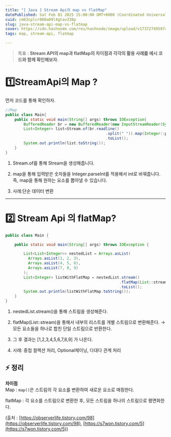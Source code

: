 ```yaml
---
title: "[ Java ] Stream Api의 map vs flatMap"
datePublished: Sat Feb 01 2025 15:00:00 GMT+0000 (Coordinated Universal Time)
cuid: cm63cplcr000a09l4gtav338p
slug: java-stream-api-map-vs-flatmap
cover: https://cdn.hashnode.com/res/hashnode/image/upload/v1737274959744/7925979b-682e-47e3-8367-780b8a42de24.png
tags: map, stream-api, flatmap

---
```


> 목표 : **Stream API의 map과 flatMap의 차이점과 각각의 활용 사례를 예시 코드와 함께 확인해보자.**

# 1️⃣StreamApi의 Map ?

먼저 코드를 통해 확인하자.

```java
//Map
public class Main{
    public static void main(String[] args) throws IOException{
        BufferedReader br = new BufferedReader(new InputStreamReader(System.in));
        List<Integer> list=Stream.of(br.readline()
                                            .split(" ")).map(Integer::parseInt)
                                            .toList();
        System.out.println(list.toString());
    }
}
```

1. Stream.of를 통해 Stream을 생성해줍니다.
    
2. map을 통해 입력받은 숫자들을 Integer.parseInt를 적용해서 int로 바꿔줍니다. 즉, map을 통해 원하는 요소를 뽑아낼 수 있습니다.
    
3. 사례:단순 데이터 변환
    

---

# 2️⃣ Stream Api 의 flatMap?

```java
public class Main {

    public static void main(String[] args) throws IOException {

        List<List<Integer>> nestedList = Arrays.asList(
          Arrays.asList(1, 2, 3),
          Arrays.asList(4, 5, 6),
          Arrays.asList(7, 8, 9)
        );
        List<Integer> listWithFlatMap = nestedList.stream()
                                                  .flatMap(List::stream)
                                                  .toList();
        System.out.println(listWithFlatMap.toString());
    }
}
```

1. nestedList.stream()을 통해 스트림을 생성해준다.
    
2. flatMap(List::stream)을 통해서 내부의 리스트를 개별 스트림으로 변환해준다. → 모든 요소들을 하나로 합친 단일 스트림으로 반환한다.
    
3. 그 후 결과는 \[1,2,3,4,5,6,7,8,9\] 가 나온다.
    
4. 사례: 중첩 컬렉션 처리, Optional체이닝, 다대다 관계 처리
    

## ⚡ 정리

**차이점**  
Map : `map()`은 스트림의 각 요소를 변환하여 새로운 요소로 매핑한다.

flatMap : 각 요소를 스트림으로 변환한 후, 모든 스트림을 하나의 스트림으로 평면화한다.

(출처 : [https://observerlife.tistory.com/98](https://observerlife.tistory.com/98), [https://s7won.tistory.com/5](https://s7won.tistory.com/5))